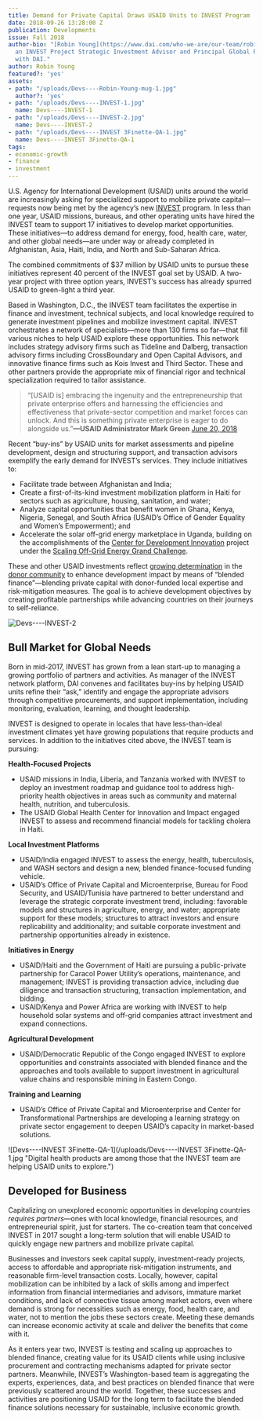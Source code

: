 ```yaml
---
title: Demand for Private Capital Draws USAID Units to INVEST Program
date: 2018-09-26 13:28:00 Z
publication: Developments
issue: Fall 2018
author-bio: "[Robin Young](https://www.dai.com/who-we-are/our-team/robin-young) is
  an INVEST Project Strategic Investment Advisor and Principal Global Practice Specialist
  with DAI."
author: Robin Young
featured?: 'yes'
assets:
- path: "/uploads/Devs----Robin-Young-mug-1.jpg"
  author?: 'yes'
- path: "/uploads/Devs----INVEST-1.jpg"
  name: Devs----INVEST-1
- path: "/uploads/Devs----INVEST-2.jpg"
  name: Devs----INVEST-2
- path: "/uploads/Devs----INVEST 3Finette-QA-1.jpg"
  name: Devs----INVEST 3Finette-QA-1
tags:
- economic-growth
- finance
- investment
---
```


U.S. Agency for International Development (USAID) units around the world are increasingly asking for specialized support to mobilize private capital—requests now being met by the agency’s new [INVEST](https://www.dai.com/our-work/projects/worldwide-the-invest-project) program. In less than one year, USAID missions, bureaus, and other operating units have hired the INVEST team to support 17 initiatives to develop market opportunities. These initiatives—to address demand for energy, food, health care, water, and other global needs—are under way or already completed in Afghanistan, Asia, Haiti, India, and North and Sub-Saharan Africa.




The combined commitments of $37 million by USAID units to pursue these initiatives represent 40 percent of the INVEST goal set by USAID. A two-year project with three option years, INVEST’s success has already spurred USAID to green-light a third year.

Based in Washington, D.C., the INVEST team facilitates the expertise in finance and investment, technical subjects, and local knowledge required to generate investment pipelines and mobilize investment capital. INVEST orchestrates a network of specialists—more than 130 firms so far—that fill various niches to help USAID explore these opportunities. This network includes strategy advisory firms such as Tideline and Dalberg, transaction advisory firms including CrossBoundary and Open Capital Advisors, and innovative finance firms such as Kois Invest and Third Sector. These and other partners provide the appropriate mix of financial rigor and technical specialization required to tailor assistance.

> “[USAID is] embracing the ingenuity and the entrepreneurship that private enterprise offers and harnessing the efficiencies and effectiveness that private-sector competition and market forces can unlock. And this is something private enterprise is eager to do alongside us.”**—USAID Administrator Mark Green** [June 20, 2018](https://www.foreign.senate.gov/imo/media/doc/062018_Green_Testimony.pdf)

Recent “buy-ins” by USAID units for market assessments and pipeline development, design and structuring support, and transaction advisors exemplify the early demand for INVEST’s services. They include initiatives to: 

* Facilitate trade between Afghanistan and India;
* Create a first-of-its-kind investment mobilization platform in Haiti for sectors such as agriculture, housing, sanitation, and water;
* Analyze capital opportunities that benefit women in Ghana, Kenya, Nigeria, Senegal, and South Africa (USAID’s Office of Gender Equality and Women’s Empowerment); and
* Accelerate the solar off-grid energy marketplace in Uganda, building on the accomplishments of the [Center for Development Innovation](https://www.dai.com/our-work/projects/worldwide-center-development-innovation-professional-management-services) project under the [Scaling Off-Grid Energy Grand Challenge](http://www.scalingoffgrid.org/).

These and other USAID investments reflect [growing determination](http://dai-global-developments.com/articles/blended-finance-in-actionhow-usaid-leveraged-100-million-in-east-africa/) in the [donor community](http://dai-global-developments.com/articles/eu-launches-26-billion-fund-to-attract-investment-in-the-european-neighbourhood-and-africas-fragile-states/) to enhance development impact by means of “blended finance”—blending private capital with donor-funded local expertise and risk-mitigation measures. The goal is to achieve development objectives by creating profitable partnerships while advancing countries on their journeys to self-reliance.

![Devs----INVEST-2](/uploads/Devs----INVEST-2.jpg "The USAID East Africa Trade and Investment Hub has facilitated $59 million in private sector investments in sectors such as food warehousing and logistics.")

## Bull Market for Global Needs

Born in mid-2017, INVEST has grown from a lean start-up to managing a growing portfolio of partners and activities. As manager of the INVEST network platform, DAI convenes and facilitates buy-ins by helping USAID units refine their “ask,” identify and engage the appropriate advisors through competitive procurements, and support implementation, including monitoring, evaluation, learning, and thought leadership.

INVEST is designed to operate in locales that have less-than-ideal investment climates yet have growing populations that require products and services. In addition to the initiatives cited above, the INVEST team is pursuing:

**Health-Focused Projects**

* USAID missions in India, Liberia, and Tanzania worked with INVEST to deploy an investment roadmap and guidance tool to address high-priority health objectives in areas such as community and maternal health, nutrition, and tuberculosis. 
* The USAID Global Health Center for Innovation and Impact engaged INVEST to assess and recommend financial models for tackling cholera in Haiti.

**Local Investment Platforms**

* USAID/India engaged INVEST to assess the energy, health, tuberculosis, and WASH sectors and design a new, blended finance-focused funding vehicle.
* USAID’s Office of Private Capital and Microenterprise, Bureau for Food Security, and USAID/Tunisia have partnered to better understand and leverage the strategic corporate investment trend, including: favorable models and structures in agriculture, energy, and water; appropriate support for these models; structures to attract investors and ensure replicability and additionality; and suitable corporate investment and partnership opportunities already in existence.

**Initiatives in Energy**

* USAID/Haiti and the Government of Haiti are pursuing a public-private partnership for Caracol Power Utility’s operations, maintenance, and management; INVEST is providing transaction advice, including due diligence and transaction structuring, transaction implementation, and bidding. 
* USAID/Kenya and Power Africa are working with INVEST to help household solar systems and off-grid companies attract investment and expand connections.

**Agricultural Development**

* USAID/Democratic Republic of the Congo engaged INVEST to explore opportunities and constraints associated with blended finance and the approaches and tools available to support investment in agricultural value chains and responsible mining in Eastern Congo.
 
**Training and Learning**

* USAID’s Office of Private Capital and Microenterprise and Center for Transformational Partnerships are developing a learning strategy on private sector engagement to deepen USAID’s capacity in market-based solutions.

![Devs----INVEST 3Finette-QA-1](/uploads/Devs----INVEST 3Finette-QA-1.jpg "Digital health products are among those that the INVEST team are helping USAID units to explore.") 

## Developed for Business

Capitalizing on unexplored economic opportunities in developing countries *requires partners*—ones with local knowledge, financial resources, and entrepreneurial spirit, just for starters. The co-creation team that conceived INVEST in 2017 sought a long-term solution that will enable USAID to quickly engage new partners and mobilize private capital. 

Businesses and investors seek capital supply, investment-ready projects, access to affordable and appropriate risk-mitigation instruments, and reasonable firm-level transaction costs. Locally, however, capital mobilization can be inhibited by a lack of skills among and imperfect information from financial intermediaries and advisors, immature market conditions, and lack of connective tissue among market actors, even where demand is strong for necessities such as energy, food, health care, and water, not to mention the jobs these sectors create. Meeting these demands can increase economic activity at scale and deliver the benefits that come with it.

As it enters year two, INVEST is testing and scaling up approaches to blended finance, creating value for its USAID clients while using inclusive procurement and contracting mechanisms adapted for private sector partners. Meanwhile, INVEST’s Washington-based team is aggregating the experts, experiences, data, and best practices on blended finance that were previously scattered around the world. Together, these successes and activities are positioning USAID for the long term to facilitate the blended finance solutions necessary for sustainable, inclusive economic growth.
